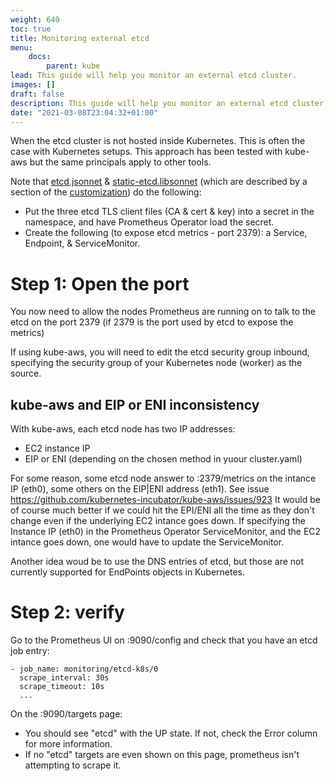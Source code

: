 ```yaml
---
weight: 640
toc: true
title: Monitoring external etcd
menu:
    docs:
        parent: kube
lead: This guide will help you monitor an external etcd cluster.
images: []
draft: false
description: This guide will help you monitor an external etcd cluster.
date: "2021-03-08T23:04:32+01:00"
---
```


When the etcd cluster is not hosted inside Kubernetes.
This is often the case with Kubernetes setups. This approach has been tested with kube-aws but the same principals apply to other tools.

Note that [etcd.jsonnet](../examples/etcd.jsonnet) & [static-etcd.libsonnet](../jsonnet/kube-prometheus/addons/static-etcd.libsonnet) (which are described by a section of the [customization](customizations/static-etcd-configuration.md)) do the following:
* Put the three etcd TLS client files (CA & cert & key) into a secret in the namespace, and have Prometheus Operator load the secret.
* Create the following (to expose etcd metrics - port 2379): a Service, Endpoint, & ServiceMonitor.

# Step 1: Open the port

You now need to allow the nodes Prometheus are running on to talk to the etcd on the port 2379 (if 2379 is the port used by etcd to expose the metrics)

If using kube-aws, you will need to edit the etcd security group inbound, specifying the security group of your Kubernetes node (worker) as the source.

## kube-aws and EIP or ENI inconsistency

With kube-aws, each etcd node has two IP addresses:

* EC2 instance IP
* EIP or ENI (depending on the chosen method in yuour cluster.yaml)

For some reason, some etcd node answer to :2379/metrics on the intance IP (eth0), some others on the EIP|ENI address (eth1). See issue https://github.com/kubernetes-incubator/kube-aws/issues/923
It would be of course much better if we could hit the EPI/ENI all the time as they don't change even if the underlying EC2 intance goes down.
If specifying the Instance IP (eth0) in the Prometheus Operator ServiceMonitor, and the EC2 intance goes down, one would have to update the ServiceMonitor.

Another idea woud be to use the DNS entries of etcd, but those are not currently supported for EndPoints objects in Kubernetes.

# Step 2: verify

Go to the Prometheus UI on :9090/config and check that you have an etcd job entry:

```
- job_name: monitoring/etcd-k8s/0
  scrape_interval: 30s
  scrape_timeout: 10s
  ...
```

On the :9090/targets page:
* You should see "etcd" with the UP state. If not, check the Error column for more information.
* If no "etcd" targets are even shown on this page, prometheus isn't attempting to scrape it.
